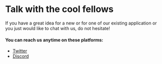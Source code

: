 # Talk with the cool fellows

If you have a great idea for a new or for one of our existing application or you just would like to chat with us, do not hesitate!

#### You can reach us anytime on these platforms:
<!-- - [Spectrum](https://spectrum.chat/coollabs) - Forum/chat -->
- [Twitter](https://twitter.com/coollabsio)
- [Discord](https://discord.gg/bvS3WhR)